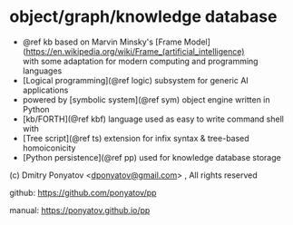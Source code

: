 # 
# object/graph/knowledge database

* @ref kb based on Marvin Minsky's
[Frame Model](https://en.wikipedia.org/wiki/Frame_(artificial_intelligence)
<br>with some adaptation for modern computing and programming languages
* [Logical programming](@ref logic) subsystem for generic AI applications
* powered by [symbolic system](@ref sym) object engine written in Python
* [kb/FORTH](@ref kbf) language used as easy to write command shell with
* [Tree script](@ref ts) extension for infix syntax & tree-based homoiconicity
* [Python persistence](@ref pp) used for knowledge database storage 

(c) Dmitry Ponyatov <<dponyatov@gmail.com>> , All rights reserved

github: https://github.com/ponyatov/pp

manual: https://ponyatov.github.io/pp
